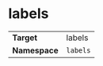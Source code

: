 # labels

|               |                     |
|---------------|---------------------|
| **Target**    | labels |
| **Namespace** | `labels`   |

